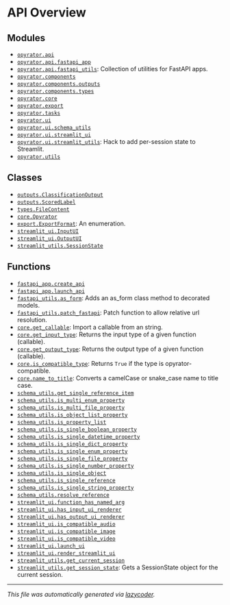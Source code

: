 <!-- markdownlint-disable -->

# API Overview

## Modules

- [`opyrator.api`](./opyrator.api.md#module-opyratorapi)
- [`opyrator.api.fastapi_app`](./opyrator.api.fastapi_app.md#module-opyratorapifastapi_app)
- [`opyrator.api.fastapi_utils`](./opyrator.api.fastapi_utils.md#module-opyratorapifastapi_utils): Collection of utilities for FastAPI apps.
- [`opyrator.components`](./opyrator.components.md#module-opyratorcomponents)
- [`opyrator.components.outputs`](./opyrator.components.outputs.md#module-opyratorcomponentsoutputs)
- [`opyrator.components.types`](./opyrator.components.types.md#module-opyratorcomponentstypes)
- [`opyrator.core`](./opyrator.core.md#module-opyratorcore)
- [`opyrator.export`](./opyrator.export.md#module-opyratorexport)
- [`opyrator.tasks`](./opyrator.tasks.md#module-opyratortasks)
- [`opyrator.ui`](./opyrator.ui.md#module-opyratorui)
- [`opyrator.ui.schema_utils`](./opyrator.ui.schema_utils.md#module-opyratoruischema_utils)
- [`opyrator.ui.streamlit_ui`](./opyrator.ui.streamlit_ui.md#module-opyratoruistreamlit_ui)
- [`opyrator.ui.streamlit_utils`](./opyrator.ui.streamlit_utils.md#module-opyratoruistreamlit_utils): Hack to add per-session state to Streamlit.
- [`opyrator.utils`](./opyrator.utils.md#module-opyratorutils)

## Classes

- [`outputs.ClassificationOutput`](./opyrator.components.outputs.md#class-classificationoutput)
- [`outputs.ScoredLabel`](./opyrator.components.outputs.md#class-scoredlabel)
- [`types.FileContent`](./opyrator.components.types.md#class-filecontent)
- [`core.Opyrator`](./opyrator.core.md#class-opyrator)
- [`export.ExportFormat`](./opyrator.export.md#class-exportformat): An enumeration.
- [`streamlit_ui.InputUI`](./opyrator.ui.streamlit_ui.md#class-inputui)
- [`streamlit_ui.OutputUI`](./opyrator.ui.streamlit_ui.md#class-outputui)
- [`streamlit_utils.SessionState`](./opyrator.ui.streamlit_utils.md#class-sessionstate)

## Functions

- [`fastapi_app.create_api`](./opyrator.api.fastapi_app.md#function-create_api)
- [`fastapi_app.launch_api`](./opyrator.api.fastapi_app.md#function-launch_api)
- [`fastapi_utils.as_form`](./opyrator.api.fastapi_utils.md#function-as_form): Adds an as_form class method to decorated models.
- [`fastapi_utils.patch_fastapi`](./opyrator.api.fastapi_utils.md#function-patch_fastapi): Patch function to allow relative url resolution.
- [`core.get_callable`](./opyrator.core.md#function-get_callable): Import a callable from an string.
- [`core.get_input_type`](./opyrator.core.md#function-get_input_type): Returns the input type of a given function (callable).
- [`core.get_output_type`](./opyrator.core.md#function-get_output_type): Returns the output type of a given function (callable).
- [`core.is_compatible_type`](./opyrator.core.md#function-is_compatible_type): Returns `True` if the type is opyrator-compatible.
- [`core.name_to_title`](./opyrator.core.md#function-name_to_title): Converts a camelCase or snake_case name to title case.
- [`schema_utils.get_single_reference_item`](./opyrator.ui.schema_utils.md#function-get_single_reference_item)
- [`schema_utils.is_multi_enum_property`](./opyrator.ui.schema_utils.md#function-is_multi_enum_property)
- [`schema_utils.is_multi_file_property`](./opyrator.ui.schema_utils.md#function-is_multi_file_property)
- [`schema_utils.is_object_list_property`](./opyrator.ui.schema_utils.md#function-is_object_list_property)
- [`schema_utils.is_property_list`](./opyrator.ui.schema_utils.md#function-is_property_list)
- [`schema_utils.is_single_boolean_property`](./opyrator.ui.schema_utils.md#function-is_single_boolean_property)
- [`schema_utils.is_single_datetime_property`](./opyrator.ui.schema_utils.md#function-is_single_datetime_property)
- [`schema_utils.is_single_dict_property`](./opyrator.ui.schema_utils.md#function-is_single_dict_property)
- [`schema_utils.is_single_enum_property`](./opyrator.ui.schema_utils.md#function-is_single_enum_property)
- [`schema_utils.is_single_file_property`](./opyrator.ui.schema_utils.md#function-is_single_file_property)
- [`schema_utils.is_single_number_property`](./opyrator.ui.schema_utils.md#function-is_single_number_property)
- [`schema_utils.is_single_object`](./opyrator.ui.schema_utils.md#function-is_single_object)
- [`schema_utils.is_single_reference`](./opyrator.ui.schema_utils.md#function-is_single_reference)
- [`schema_utils.is_single_string_property`](./opyrator.ui.schema_utils.md#function-is_single_string_property)
- [`schema_utils.resolve_reference`](./opyrator.ui.schema_utils.md#function-resolve_reference)
- [`streamlit_ui.function_has_named_arg`](./opyrator.ui.streamlit_ui.md#function-function_has_named_arg)
- [`streamlit_ui.has_input_ui_renderer`](./opyrator.ui.streamlit_ui.md#function-has_input_ui_renderer)
- [`streamlit_ui.has_output_ui_renderer`](./opyrator.ui.streamlit_ui.md#function-has_output_ui_renderer)
- [`streamlit_ui.is_compatible_audio`](./opyrator.ui.streamlit_ui.md#function-is_compatible_audio)
- [`streamlit_ui.is_compatible_image`](./opyrator.ui.streamlit_ui.md#function-is_compatible_image)
- [`streamlit_ui.is_compatible_video`](./opyrator.ui.streamlit_ui.md#function-is_compatible_video)
- [`streamlit_ui.launch_ui`](./opyrator.ui.streamlit_ui.md#function-launch_ui)
- [`streamlit_ui.render_streamlit_ui`](./opyrator.ui.streamlit_ui.md#function-render_streamlit_ui)
- [`streamlit_utils.get_current_session`](./opyrator.ui.streamlit_utils.md#function-get_current_session)
- [`streamlit_utils.get_session_state`](./opyrator.ui.streamlit_utils.md#function-get_session_state): Gets a SessionState object for the current session.


---

_This file was automatically generated via [lazycoder](https://github.com/elonmasai7)._
